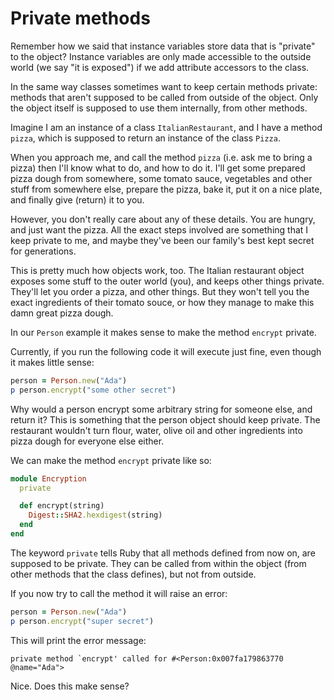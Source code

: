 # Private methods

Remember how we said that instance variables store data that is "private" to
the object? Instance variables are only made accessible to the outside world
(we say "it is exposed") if we add attribute accessors to the class.

In the same way classes sometimes want to keep certain methods private: methods
that aren't supposed to be called from outside of the object. Only the object
itself is supposed to use them internally, from other methods.

Imagine I am an instance of a class `ItalianRestaurant`, and I have a method
`pizza`, which is supposed to return an instance of the class `Pizza`.

When you approach me, and call the method `pizza` (i.e. ask me to bring a
pizza) then I'll know what to do, and how to do it. I'll get some prepared
pizza dough from somewhere, some tomato sauce, vegetables and other stuff from
somewhere else, prepare the pizza, bake it, put it on a nice plate, and finally
give (return) it to you.

However, you don't really care about any of these details. You are hungry, and
just want the pizza. All the exact steps involved are something that I keep
private to me, and maybe they've been our family's best kept secret for
generations.

This is pretty much how objects work, too. The Italian restaurant object
exposes some stuff to the outer world (you), and keeps other things private.
They'll let you order a pizza, and other things. But they won't tell you the
exact ingredients of their tomato souce, or how they manage to make this damn
great pizza dough.

In our `Person` example it makes sense to make the method `encrypt` private.

Currently, if you run the following code it will execute just fine, even though
it makes little sense:

```ruby
person = Person.new("Ada")
p person.encrypt("some other secret")
```

Why would a person encrypt some arbitrary string for someone else, and return
it? This is something that the person object should keep private. The
restaurant wouldn't turn flour, water, olive oil and other ingredients into
pizza dough for everyone else either.

We can make the method `encrypt` private like so:

```ruby
module Encryption
  private

  def encrypt(string)
    Digest::SHA2.hexdigest(string)
  end
end
```

The keyword `private` tells Ruby that all methods defined from now on, are
supposed to be private. They can be called from within the object (from other
methods that the class defines), but not from outside.

If you now try to call the method it will raise an error:

```ruby
person = Person.new("Ada")
p person.encrypt("super secret")
```

This will print the error message:

```
private method `encrypt' called for #<Person:0x007fa179863770 @name="Ada">
```

Nice. Does this make sense?

